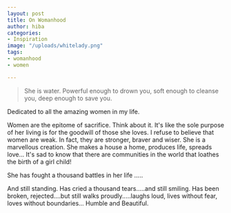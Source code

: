 ```yaml
---
layout: post
title: On Womanhood
author: hiba
categories:
- Inspiration
image: "/uploads/whitelady.png"
tags:
- womanhood
- women

---
```

> She is water. Powerful enough to drown you, soft enough to cleanse you, deep enough to save you.

Dedicated to all the amazing women in my life.

Women are the epitome of sacrifice. Think about it. It's like the sole purpose of her living is for the goodwill of those she loves. I refuse to believe that women are weak. In fact, they are stronger, braver and wiser. She is a marvellous creation. She makes a house a home, produces life, spreads love... It's sad to know that there are communities in the world that loathes the birth of a girl child!

She has fought a thousand battles in her life .....

And still standing. Has cried a thousand tears.....and still smiling. Has been broken, rejected....but still walks proudly.....laughs loud, lives without fear, loves without boundaries... Humble and Beautiful.